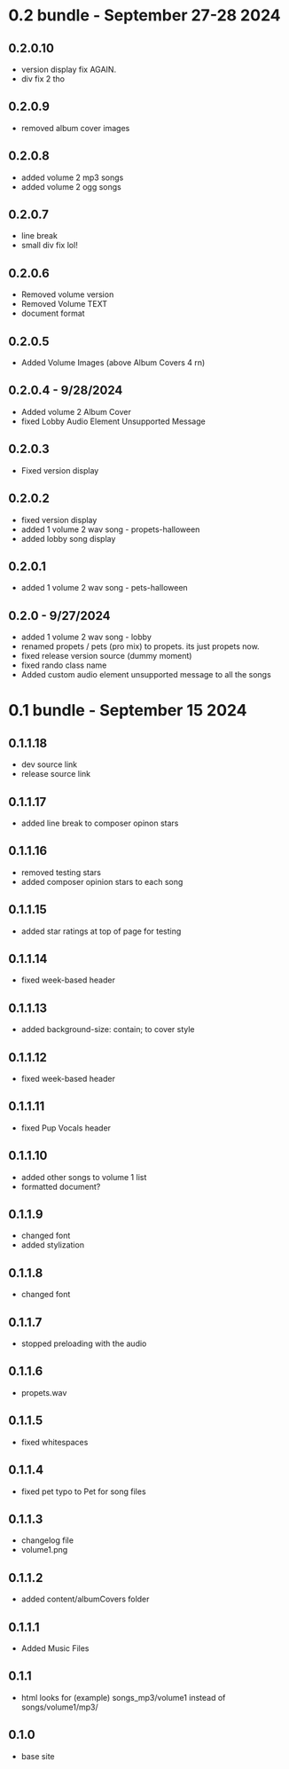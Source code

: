 # 0.2 bundle - September 27-28 2024
## 0.2.0.10
- version display fix AGAIN.
- div fix 2 tho
## 0.2.0.9
- removed album cover images
## 0.2.0.8
- added volume 2 mp3 songs
- added volume 2 ogg songs
## 0.2.0.7
- line break
- small div fix lol!
## 0.2.0.6
- Removed volume version
- Removed Volume TEXT
- document format
## 0.2.0.5
- Added Volume Images (above Album Covers 4 rn)
## 0.2.0.4 - 9/28/2024
- Added volume 2 Album Cover
- fixed Lobby Audio Element Unsupported Message
## 0.2.0.3
- Fixed version display
## 0.2.0.2
- fixed version display
- added 1 volume 2 wav song - propets-halloween
- added lobby song display
## 0.2.0.1
- added 1 volume 2 wav song - pets-halloween
## 0.2.0 - 9/27/2024
- added 1 volume 2 wav song - lobby
- renamed propets / pets (pro mix) to propets. its just propets now.
- fixed release version source (dummy moment)
- fixed rando class name
- Added custom audio element unsupported message to all the songs

# 0.1 bundle - September 15 2024
## 0.1.1.18
- dev source link
- release source link
## 0.1.1.17
- added line break to composer opinon stars
## 0.1.1.16
- removed testing stars
- added composer opinion stars to each song
## 0.1.1.15
- added star ratings at top of page for testing
## 0.1.1.14
- fixed week-based header
## 0.1.1.13
- added background-size: contain; to cover style
## 0.1.1.12
- fixed week-based header
## 0.1.1.11
- fixed Pup Vocals header
## 0.1.1.10
- added other songs to volume 1 list
- formatted document? 
## 0.1.1.9
- changed font
- added stylization
## 0.1.1.8
- changed font
## 0.1.1.7
- stopped preloading with the audio
## 0.1.1.6
- propets.wav
## 0.1.1.5
- fixed whitespaces
## 0.1.1.4
- fixed pet typo to Pet for song files
## 0.1.1.3
- changelog file
- volume1.png
## 0.1.1.2
- added content/albumCovers folder
## 0.1.1.1
- Added Music Files
## 0.1.1
- html looks for (example) songs_mp3/volume1 instead of songs/volume1/mp3/
## 0.1.0
- base site
